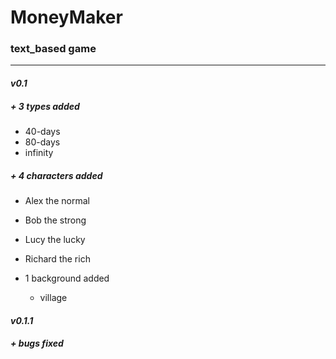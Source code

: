 # MoneyMaker
### text_based game

---
#### ***v0.1***
##### + 3 types added
  + 40-days
  + 80-days
  + infinity

##### + 4 characters added
  + Alex the normal
  + Bob the strong
  + Lucy the lucky
  + Richard the rich

+ 1 background added
  + village

#### ***v0.1.1***

##### + bugs fixed
